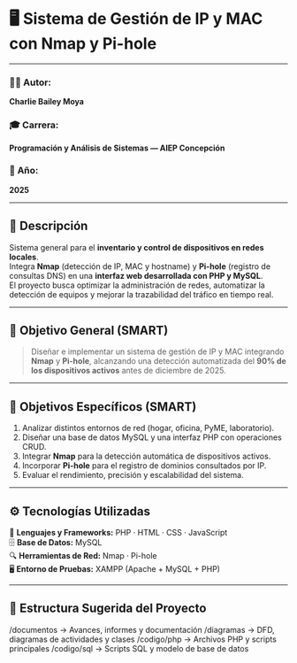 # 🖥️ **Sistema de Gestión de IP y MAC con Nmap y Pi-hole**

---

### 👨‍💻 **Autor:**  
**Charlie Bailey Moya**  

### 🎓 **Carrera:**  
**Programación y Análisis de Sistemas — AIEP Concepción**  

### 📅 **Año:**  
**2025**

---

## 📘 **Descripción**
Sistema general para el **inventario y control de dispositivos en redes locales**.  
Integra **Nmap** (detección de IP, MAC y hostname) y **Pi-hole** (registro de consultas DNS) en una **interfaz web desarrollada con PHP y MySQL**.  
El proyecto busca optimizar la administración de redes, automatizar la detección de equipos y mejorar la trazabilidad del tráfico en tiempo real.

---

## 🎯 **Objetivo General (SMART)**
> Diseñar e implementar un sistema de gestión de IP y MAC integrando **Nmap** y **Pi-hole**, alcanzando una detección automatizada del **90% de los dispositivos activos** antes de diciembre de 2025.

---

## 🧩 **Objetivos Específicos (SMART)**
1. Analizar distintos entornos de red (hogar, oficina, PyME, laboratorio).  
2. Diseñar una base de datos MySQL y una interfaz PHP con operaciones CRUD.  
3. Integrar **Nmap** para la detección automática de dispositivos activos.  
4. Incorporar **Pi-hole** para el registro de dominios consultados por IP.  
5. Evaluar el rendimiento, precisión y escalabilidad del sistema.

---

## ⚙️ **Tecnologías Utilizadas**
🧠 **Lenguajes y Frameworks:** PHP · HTML · CSS · JavaScript  
🗄️ **Base de Datos:** MySQL  
🔍 **Herramientas de Red:** Nmap · Pi-hole  
🖥️ **Entorno de Pruebas:** XAMPP (Apache + MySQL + PHP)

---

## 📂 **Estructura Sugerida del Proyecto**

/documentos → Avances, informes y documentación
/diagramas → DFD, diagramas de actividades y clases
/codigo/php → Archivos PHP y scripts principales
/codigo/sql → Scripts SQL y modelo de base de datos
